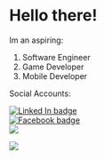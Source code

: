 <h1 style="align-self: center"> Hello there!</h1>
Im an aspiring:
<ol>
  <li>Software Engineer</li>
  <li>Game Developer</li>
  <li>Mobile Developer</li>
</ol>
<div id="social_accounts">
  <p>Social Accounts:</p>
  <a href="https://www.linkedin.com/in/fraion-hyudz-esguerra-914645125/">
      <img src="https://img.shields.io/badge/LinkedIn-blue?style=for-the-badge&logo=linkedin&logoColor=white" alt="Linked In badge"><br>
  </a>

  <a href="https://www.facebook.com/hyudz.esguerra.1">
      <img src="https://img.shields.io/badge/Facebook-blue?style=for-the-badge&logo=facebook&logoColor=white" alt="Facebook badge"><br>
  </a>

  <a href="mailto:fraionhyudz10@gmail.com">
       <img src="https://img.shields.io/badge/Gmail-D14836?style=for-the-badge&logo=gmail&logoColor=white">
  </a>

  ![](https://komarev.com/ghpvc/?username=Hyudz&style=for-the-badge)
</div>
